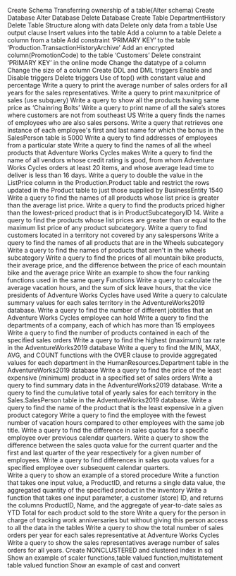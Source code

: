 Create Schema
Transferring ownership of a table(Alter schema)
Create Database
Alter Database
Delete Database
Create Table DepartmentHistory
Delete Table Structure along with data
Delete only data from a table
Use output clause
Insert values into the table
Add a column to a table
Delete a column from a table
Add constraint ‘PRIMARY KEY’ to the table ‘Production.TransactionHistoryArchive’
Add an encrypted column(PromotionCode) to the table ‘Customers’
Delete constraint ‘PRIMARY KEY’ in the online mode
Change the datatype of a column 
Change the size of a column
Create DDL and DML triggers
Enable and Disable triggers
Delete triggers
Use of top() with constant value and percentage
Write a query to print the average number of sales orders for all years for the sales representatives.
Write a query to print maxunitprice of sales (use subquery)
Write a query to show all the products having same price as ‘Chainring Bolts’
Write a query to print name of all the sale’s stores where customers are not from southeast US
Write a query finds the names of employees who are also sales persons.
 Write a query that    retrieves one instance of each employee's first and last name for which the bonus in the SalesPerson table is 5000
Write a query to find addresses of employees from a particular state
Write a query to find the names of all the wheel products that Adventure Works Cycles makes
Write a query to find the name of all vendors whose credit rating is good, from whom Adventure Works Cycles orders at least 20 items, and whose average lead time to deliver is less than 16 days.
Write a query to double the value in the ListPrice column in the Production.Product table and restrict the rows updated in the Product table to just those supplied by BusinessEntity 1540
 Write a query to find the names of all products whose list price is greater than the average list price.
Write a query to find the products priced higher than the lowest-priced product that is in ProductSubcategoryID 14.
Write a query to find the products whose list prices are greater than or equal to the maximum list price of any product subcategory.
Write a query to find customers located in a territory not covered by any salespersons
Write a query to find the names of all products that are in the Wheels subcategory
Write a query to find the names of products that aren't in the wheels subcategory
Write a query to find the prices of all mountain bike products, their average price, and the difference between the price of each mountain bike and the average price
Write an example to show the four ranking functions used in the same query Functions
Write a query to calculate the average vacation hours, and the sum of sick leave hours, that the vice presidents of Adventure Works Cycles have used
Write a query to calculate summary values for each sales territory in the AdventureWorks2019 database.
Write a query to find the number of different jobtitles that an Adventure Works Cycles employee can hold
Write a query to find the departments of a company, each of which has more than 15 employees
Write a query to find the number of products contained in each of the specified sales orders
Write a query to find the highest (maximum) tax rate in the AdventureWorks2019 database
 Write a query to find the MIN, MAX, AVG, and COUNT functions with the OVER clause to provide aggregated values for each department in the HumanResources.Department table in the AdventureWorks2019 database
 Write a query to find the price of the least expensive (minimum) product in a specified set of sales orders
 Write a query to find summary data in the AdventureWorks2019 database.
Write a query to find the cumulative total of yearly sales for each territory in the Sales.SalesPerson table in the AdventureWorks2019 database.
Write a query to find the name of the product that is the least expensive in a given product category
Write a query to find the employee with the fewest number of vacation hours compared to other employees with the same job title.
Write a query to find the difference in sales quotas for a specific employee over previous calendar quarters.
Write a query to show the difference between the sales quota value for the current quarter and the first and last quarter of the year respectively for a given number of employees.
Write a query to find differences in sales quota values for a specified employee over subsequent calendar quarters.   
Write a query to show an example of a stored procedure
Write a function that takes one input value, a ProductID, and returns a single data value, the aggregated quantity of the specified product in the inventory
Write a function that takes one input parameter, a customer (store) ID, and returns the columns ProductID, Name, and the aggregate of year-to-date sales as YTD Total for each product sold to the store
Write a query for the person in charge of tracking work anniversaries but without giving this person access to all the data in the tables
Write a query to show the total number of sales orders per year for each sales representative at Adventure Works Cycles
Write a query to show the sales representatives average number of sales orders for all years.
Create NONCLUSTERED and clustered index in sql
Show an example of scaler functions,table valued function,multistatement table valued function
Show an example of cast and convert